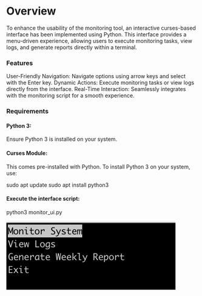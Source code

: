 # Overview

To enhance the usability of the monitoring tool, an interactive curses-based interface has been implemented using Python. This interface provides a menu-driven experience, allowing users to execute monitoring tasks, view logs, and generate reports directly within a terminal.

### Features

User-Friendly Navigation: Navigate options using arrow keys and select with the Enter key.
Dynamic Actions: Execute monitoring tasks or view logs directly from the interface.
Real-Time Interaction: Seamlessly integrates with the monitoring script for a smooth experience.

### Requirements

#### Python 3:

Ensure Python 3 is installed on your system.
#### Curses Module:

This comes pre-installed with Python.
To install Python 3 on your system, use:

sudo apt update
sudo apt install python3

#### Execute the interface script:

python3 monitor_ui.py

![text](https://github.com/Mohamedsaaidi/Bash-Monitoring-Tool/blob/main/Instructions/Images/Screenshot%202024-11-15%20at%2016.24.30.png)
